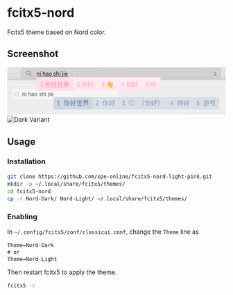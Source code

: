 # fcitx5-nord

Fcitx5 theme based on Nord color.

## Screenshot

![Light Variant](https://github.com/xpe-online/images/blob/main/nord-light-pink.png?raw=true)
![Dark Variant](https://user-images.githubusercontent.com/29998228/127147288-372b2a8b-59ff-47be-9f60-274b12361c8c.png)

## Usage

### Installation

```sh
git clone https://github.com/xpe-online/fcitx5-nord-light-pink.git
mkdir -p ~/.local/share/fcitx5/themes/
cd fcitx5-nord
cp -r Nord-Dark/ Nord-Light/ ~/.local/share/fcitx5/themes/
```

### Enabling

In `~/.config/fcitx5/conf/classicui.conf`, change the `Theme` line as

```dosini
Theme=Nord-Dark
# or
Theme=Nord-Light
```

Then restart fcitx5 to apply the theme.

```sh
fcitx5 -r
```
